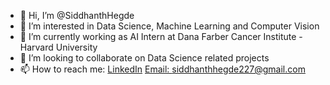 - 👋 Hi, I’m @SiddhanthHegde
- 👀 I’m interested in Data Science, Machine Learning and Computer Vision
- 🌱 I’m currently working as AI Intern at Dana Farber Cancer Institute - Harvard University
- 💞️ I’m looking to collaborate on Data Science related projects
- 📫 How to reach me: [LinkedIn](https://www.linkedin.com/in/siddhanthhegde/) [Email: siddhanthhegde227@gmail.com](mailto:siddhanthhegde227@gmail.com)

<!---
SiddhanthHegde/SiddhanthHegde is a ✨ special ✨ repository because its `README.md` (this file) appears on your GitHub profile.
You can click the Preview link to take a look at your changes.
--->
